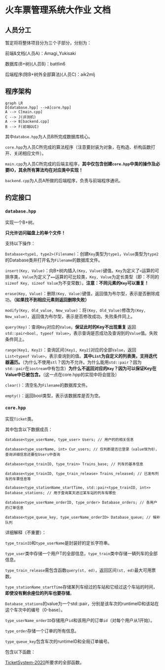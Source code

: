 # 火车票管理系统大作业 文档

## 人员分工

暂定将将整体项目分为三个子部分，分别为：

前端&文档(人员A)：Amagi_Yukisaki

数据库(B+树)(人员B)：battlin6

后端程序(除B+树外全部算法)(人员C)：aik2mlj

## 程序架构

```mermaid
graph LR
D[database.hpp] -->A[core.hpp]
A --> C[main.cpp]
C --> J(评测机)
A --> B[backend.cpp]
B --> F(前端GUI)
```

其中`databse.hpp​`为人员B所完成数据库核心。

`core.hpp`为人员C所完成的算法程序（注意要封装为对象，在构造、析构函数打开、关闭相应文件）。

`main.cpp`为人员C所完成的后端主程序，**其中仅包含创建`core.hpp`中类的操作及必要IO，其余所有算法均在对应类中实现！**

`backend.cpp`为人员A所做的后端程序，负责与前端程序通讯。

## 约定接口

### `database.hpp`

实现一个B+树。

**只允许访问磁盘上的单个文件！**

支持以下操作：

`Database<type1, type2>(Filename)`：创建`Key`类型为`type1`，`Value`类型为`type2`的Database类并打开名为`Filename`的数据库文件。

`insert(Key, Value)`：向B+树内插入`(Key, Value)`键值。`Key`为定义了`<`运算的可排序类，`Value`为定义了`==`运算的可比较类，`Key, Value`为定长类型（即：不同的`sizeof Key, sizeof Value`为不变常数）。**注意：不同元素的`Key`可以重复！**

`erase(Key, Value)`：删除`(Key, Value)`键值，返回值为布尔型，表示是否删除成功。**（如果找不到相应元素则返回删除失败）**

`modify(Key, Old_value, New_value)`：将`(Key, Old_Value)`修改为`(Key, New_value)`，返回值为布尔型，表示是否修改成功。失败条件同上。

`query(Key)`：查询`Key`对应的`Value`。**保证此时的Key不出现重复** 返回`std::pair<bool, typeof Value>`，表示查询是否成功及查询到的`Value`值。失败条件同上。

`range(Key1, Key2)`：查询区间`[Key1, Key2]`对应的全部`Value`，返回`List<typeof Value>`，表示查询到的值。**其中`List`为自定义的列表类，支持迭代器遍历。**（为什么不使用`stl`？因为不允许。为什么能用`std::pair`？因为`std::pair`在`iostream`中有包含）**为什么不返回对应的`Key`？因为可以保证Key在Value中已被包含。**（这一点在core.hpp的实现中将会提及）

`clear()`：清空名为`Filename`的数据库文件。

`empty()`：返回bool类型，表示该数据库是否为空。

### `core.hpp`

实现`Ticket`类。

其中包含以下数据成员：

`database<type_userName, type_user> Users; // 用户的的相关信息`

`database<type_userName, int> Cur_users; // 仅判断是否已登录（value恒为0），查询详细信息还要在Users中查询 `

`database<type_trainID, type_train> Trains_base; // 列车的基本信息`

`database<type_trainID, type_train_release> Trains_released; // 已发布列车的车票信息等`

`database<type_stationName_startTime, std::pair<type_trainID, int>> Database_stations; // 用于查询某天进过某车站的列车有哪些`

`database<type_userName_orderID, type_order> Database_orders; // 各用户的订单信息`

`database<type_queue_key, type_userName_orderID> Database_queue; // 候补队列`

详细解释（不重要）：

`type_trainID`和`type_userName`是封装好的定长字符串。

`type_user`类中存储一个用户T的全部信息，`type_train`类中存储一辆列车的全部信息。

`type_train_release`需包含函数`query(st, ed)`，返回区间`(st, ed)`最大可用票数。

`type_stationName_startTime`存储某列车经过的车站和它经过这个车站的时间，**即使没有剩余座位的列车也要存储**。

`Database_stations`的value为一个std::pair，分别是该车次的runtimeID和该站在这个车次中的编号（0-base）。

`type_userName_orderID`存储用户`id`和该用户的订单`id`（对每个用户从1开始）。

`type_order`存储一个订单的所有信息。

`type_queue_key`包含车次的runtimeID和全局订单编号。

包含以下函数：

[TicketSystem-2020](https://github.com/oscardhc/TicketSystem-2020)所要求的全部函数。